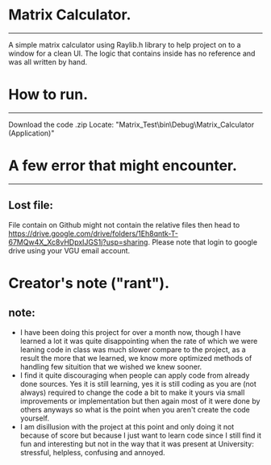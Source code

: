 # Matrix Calculator. 
----
A simple matrix calculator using Raylib.h library to help project on to a window for a clean UI. The logic that contains inside has no reference and was all written by hand. 

# How to run. 
----
Download the code .zip 
Locate: "Matrix_Test\bin\Debug\Matrix_Calculator (Application)"

# A few error that might encounter.
----
## Lost file:

File contain on Github might not contain the relative files then head to https://drive.google.com/drive/folders/1Eh8qntk-T-67MQw4X_Xc8vHDpxIJGS1j?usp=sharing.
Please note that login to google drive using your VGU email account.

# Creator's note ("rant").
## note:
- I have been doing this project for over a month now, though I have learned a lot it was quite disappointing when the rate of which we were leaning code in class was much slower compare to the project, as a result the more that we learned, we know more optimized methods of handling few situition that we wished we knew sooner.
- I find it quite discouraging when people can apply code from already done sources. Yes it is still learning, yes it is still coding as you are (not always) required to change the code a bit to make it yours via small improvements or implementation but then again most of it were done by others anyways so what is the point when you aren't create the code yourself.
- I am disillusion with the project at this point and only doing it not because of score but because I just want to learn code since I still find it fun and interesting but not in the way that it was present at University: stressful, helpless, confusing and annoyed.